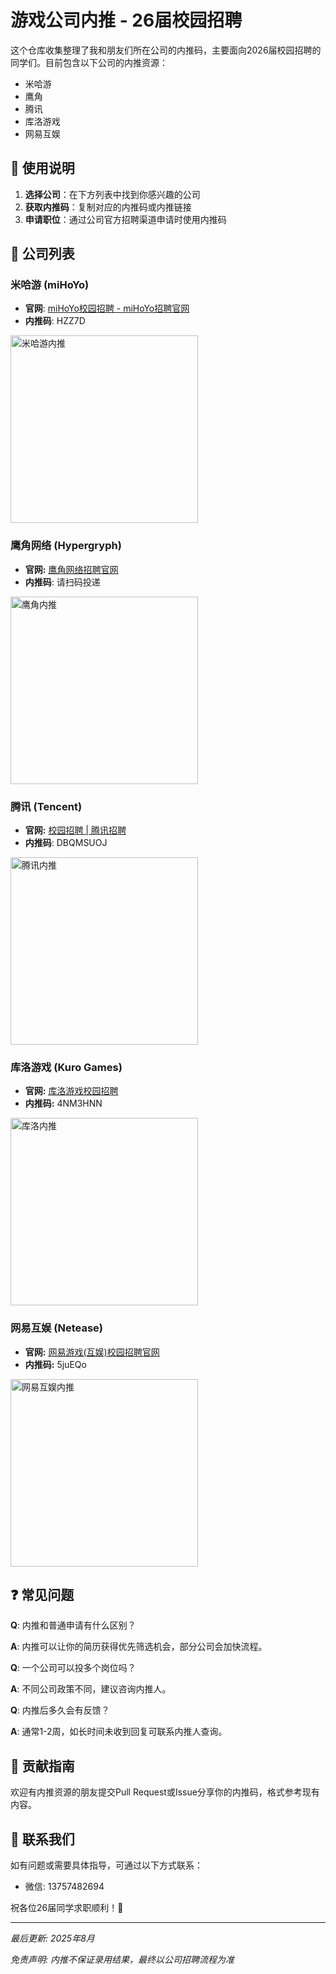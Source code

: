 # 游戏公司内推 - 26届校园招聘

这个仓库收集整理了我和朋友们所在公司的内推码，主要面向2026届校园招聘的同学们。目前包含以下公司的内推资源：

- 米哈游
- 鹰角
- 腾讯
- 库洛游戏
- 网易互娱

## 🎯 使用说明

1. **选择公司**：在下方列表中找到你感兴趣的公司
2. **获取内推码**：复制对应的内推码或内推链接
3. **申请职位**：通过公司官方招聘渠道申请时使用内推码

## 🏢 公司列表

### 米哈游 (miHoYo)

- **官网**: [miHoYo校园招聘 - miHoYo招聘官网](https://jobs.mihoyo.com/#/campus)
- **内推码**: HZZ7D

<p align="left"> <img src="posts/mihoyo.jpg" alt="米哈游内推" width="300"> </p>

### 鹰角网络 (Hypergryph)

- **官网:** [鹰角网络招聘官网](https://career.hypergryph.com/)
- **内推码**: 请扫码投递

<p align="left"> <img src="posts/hypergryph.jpg" alt="鹰角内推" width="300"> </p>

### 腾讯 (Tencent)

- **官网:** [校园招聘 | 腾讯招聘](https://careers.tencent.com/campusrecruit.html)
- **内推码**: DBQMSUOJ

<p align="left"> <img src="posts/tencent.jpg" alt="腾讯内推" width="300"> </p>

### 库洛游戏 (Kuro Games)

- **官网:** [库洛游戏校园招聘](https://kurogame.jobs.feishu.cn/campus/)
- **内推码:** 4NM3HNN

<p align="left"> <img src="posts/kurogames.jpg" alt="库洛内推" width="300"> </p>

### 网易互娱 (Netease)

- **官网:** [网易游戏(互娱)校园招聘官网](https://game.campus.163.com/)
- **内推码:** 5juEQo

<p align="left"> <img src="posts/netease.jpg" alt="网易互娱内推" width="300"> </p>

## ❓ 常见问题

**Q**: 内推和普通申请有什么区别？

**A**: 内推可以让你的简历获得优先筛选机会，部分公司会加快流程。

**Q**: 一个公司可以投多个岗位吗？

**A**: 不同公司政策不同，建议咨询内推人。

**Q**: 内推后多久会有反馈？

**A**: 通常1-2周，如长时间未收到回复可联系内推人查询。

## 🤝 贡献指南

欢迎有内推资源的朋友提交Pull Request或Issue分享你的内推码，格式参考现有内容。

## 📧 联系我们

如有问题或需要具体指导，可通过以下方式联系：

- 微信: 13757482694

祝各位26届同学求职顺利！🎉

------

*最后更新: 2025年8月*

*免责声明: 内推不保证录用结果，最终以公司招聘流程为准*
